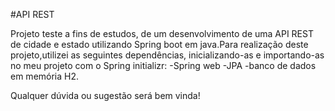 #API REST

Projeto teste a fins de estudos, de um desenvolvimento de uma API REST de cidade e estado utilizando Spring boot em java.Para realização deste projeto,utilizei as seguintes dependências,
inicializando-as e importando-as no meu projeto com o Spring initializr:
-Spring web
-JPA
-banco de dados em memória H2.

Qualquer dúvida ou sugestão será bem vinda!

